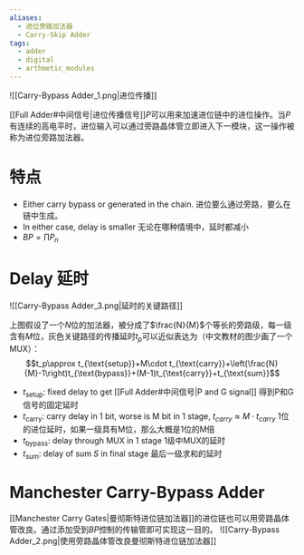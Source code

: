 ```yaml
---
aliases:
  - 进位旁路加法器
  - Carry-Skip Adder
tags:
  - adder
  - digital
  - arthmetic_modules
---
```


![[Carry-Bypass Adder_1.png|进位传播]]

[[Full Adder#中间信号|进位传播信号]]$P$可以用来加速进位链中的进位操作。当$P$有连续的高电平时，进位输入可以通过旁路晶体管立即进入下一模块，这一操作被称为进位旁路加法器。

# 特点

- Either carry bypass or generated in the chain.
  进位要么通过旁路，要么在链中生成。
- In either case, delay is smaller
  无论在哪种情境中，延时都减小
- $BP=\prod{P_n}$

# Delay 延时

![[Carry-Bypass Adder_3.png|延时的关键路径]]

上图假设了一个$N$位的加法器，被分成了$\frac{N}{M}$个等长的旁路级，每一级含有$M$位，灰色关键路径的传播延时$t_p$可以近似表达为（中文教材的图少画了一个MUX）：
$$t_p\approx t_{\text{setup}}+M\cdot t_{\text{carry}}+\left(\frac{N}{M}-1\right)t_{\text{bypass}}+(M-1)t_{\text{carry}}+t_{\text{sum}}$$
- $t_{\text{setup}}$: fixed delay to get [[Full Adder#中间信号|P and G signal]]
  得到P和G信号的固定延时
- $t_{\text{carry}}$: carry delay in 1 bit, worse is M bit in 1 stage, $t_{carry} \approx M\cdot t_{carry}$
  1位的进位延时，如果一级具有M位，那么大概是1位的M倍
- $t_{\text{bypass}}$: delay through MUX in 1 stage
  1级中MUX的延时
- $t_{\text{sum}}$: delay of sum $S$ in final stage
  最后一级求和的延时

# Manchester Carry-Bypass Adder

[[Manchester Carry Gates|曼彻斯特进位链加法器]]的进位链也可以用旁路晶体管改良。通过添加受到$BP$控制的传输管即可实现这一目的。
![[Carry-Bypass Adder_2.png|使用旁路晶体管改良曼彻斯特进位链加法器]]
